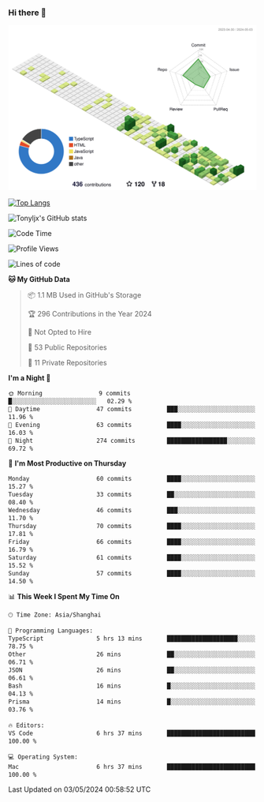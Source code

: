### Hi there 👋

![](./profile-3d-contrib/profile-green-animate.svg)

 

[![Top Langs](https://github-readme-stats.vercel.app/api/top-langs/?username=tonyljx)](https://github.com/anuraghazra/github-readme-stats)

![Tonyljx's GitHub stats](https://github-readme-stats.vercel.app/api?username=tonyljx&theme=default&show_icons=true)

 

<!--START_SECTION:waka-->
![Code Time](http://img.shields.io/badge/Code%20Time-346%20hrs%2024%20mins-blue)

![Profile Views](http://img.shields.io/badge/Profile%20Views-1-blue)

![Lines of code](https://img.shields.io/badge/From%20Hello%20World%20I%27ve%20Written-410.6%20thousand%20lines%20of%20code-blue)

**🐱 My GitHub Data** 

> 📦 1.1 MB Used in GitHub's Storage 
 > 
> 🏆 296 Contributions in the Year 2024
 > 
> 🚫 Not Opted to Hire
 > 
> 📜 53 Public Repositories 
 > 
> 🔑 11 Private Repositories 
 > 
**I'm a Night 🦉** 

```text
🌞 Morning                9 commits           █░░░░░░░░░░░░░░░░░░░░░░░░   02.29 % 
🌆 Daytime                47 commits          ███░░░░░░░░░░░░░░░░░░░░░░   11.96 % 
🌃 Evening                63 commits          ████░░░░░░░░░░░░░░░░░░░░░   16.03 % 
🌙 Night                  274 commits         █████████████████░░░░░░░░   69.72 % 
```
📅 **I'm Most Productive on Thursday** 

```text
Monday                   60 commits          ████░░░░░░░░░░░░░░░░░░░░░   15.27 % 
Tuesday                  33 commits          ██░░░░░░░░░░░░░░░░░░░░░░░   08.40 % 
Wednesday                46 commits          ███░░░░░░░░░░░░░░░░░░░░░░   11.70 % 
Thursday                 70 commits          ████░░░░░░░░░░░░░░░░░░░░░   17.81 % 
Friday                   66 commits          ████░░░░░░░░░░░░░░░░░░░░░   16.79 % 
Saturday                 61 commits          ████░░░░░░░░░░░░░░░░░░░░░   15.52 % 
Sunday                   57 commits          ████░░░░░░░░░░░░░░░░░░░░░   14.50 % 
```


📊 **This Week I Spent My Time On** 

```text
🕑︎ Time Zone: Asia/Shanghai

💬 Programming Languages: 
TypeScript               5 hrs 13 mins       ████████████████████░░░░░   78.75 % 
Other                    26 mins             ██░░░░░░░░░░░░░░░░░░░░░░░   06.71 % 
JSON                     26 mins             ██░░░░░░░░░░░░░░░░░░░░░░░   06.61 % 
Bash                     16 mins             █░░░░░░░░░░░░░░░░░░░░░░░░   04.13 % 
Prisma                   14 mins             █░░░░░░░░░░░░░░░░░░░░░░░░   03.76 % 

🔥 Editors: 
VS Code                  6 hrs 37 mins       █████████████████████████   100.00 % 

💻 Operating System: 
Mac                      6 hrs 37 mins       █████████████████████████   100.00 % 
```


 Last Updated on 03/05/2024 00:58:52 UTC
<!--END_SECTION:waka-->
